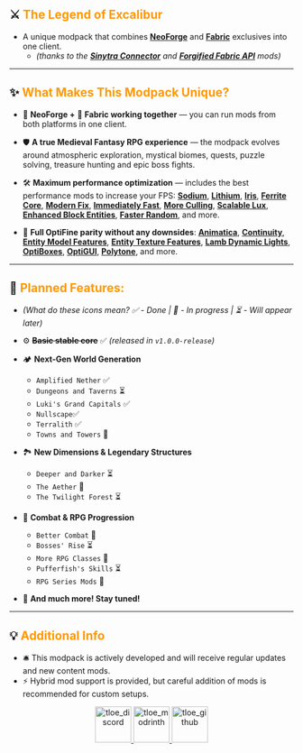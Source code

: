 ## ⚔️ <font color="#ff9900">The Legend of Excalibur</font>

- A unique modpack that combines [**NeoForge**](https://neoforged.net/) and [**Fabric**](https://fabricmc.net/) exclusives into one client.
  - *(thanks to the [**Sinytra Connector**](https://modrinth.com/mod/connector) and [**Forgified Fabric API**](https://modrinth.com/mod/forgified-fabric-api) mods)*

---

## ✨ <font color="#ff9900">What Makes This Modpack Unique?</font>

- 🦊 **NeoForge +** 📜 **Fabric working together** — you can run mods from both platforms in one client.

- 🛡️ **A true Medieval Fantasy RPG experience** — the modpack evolves around atmospheric exploration, mystical biomes, quests, puzzle solving, treasure hunting and epic boss fights.

- 🛠️ **Maximum performance optimization** — includes the best performance mods to increase your FPS: [**Sodium**](https://modrinth.com/mod/sodium), [**Lithium**](https://modrinth.com/mod/lithium), [**Iris**](https://modrinth.com/mod/iris), [**Ferrite Core**](https://modrinth.com/mod/ferrite-core), [**Modern Fix**](https://modrinth.com/mod/modernfix), [**Immediately Fast**](https://modrinth.com/mod/immediatelyfast), [**More Culling**](https://modrinth.com/mod/moreculling), [**Scalable Lux**](https://modrinth.com/mod/scalablelux), [**Enhanced Block Entities**](https://modrinth.com/mod/ebe), [**Faster Random**](https://modrinth.com/mod/faster-random), and more.

- 🌅 **Full OptiFine parity without any downsides**: [**Animatica**](https://modrinth.com/mod/animatica), [**Continuity**](https://modrinth.com/mod/continuity), [**Entity Model Features**](https://modrinth.com/mod/entity-model-features), [**Entity Texture Features**](https://modrinth.com/mod/entitytexturefeatures), [**Lamb Dynamic Lights**](https://modrinth.com/mod/lambdynamiclights), [**OptiBoxes**](https://modrinth.com/mod/optiboxes), [**OptiGUI**](https://modrinth.com/mod/optigui), [**Polytone**](https://modrinth.com/mod/polytone), and more.

---

## 🎯 <font color="#ff9900">Planned Features:</font>

- *(What do these icons mean? ✅ - Done | 🔄 - In progress | ⏳ - Will appear later)*

- ⚙️ ~~**Basic stable core**~~ ✅ *(released in `v1.0.0-release`)*

- 🏕️ **Next-Gen World Generation**
  - `Amplified Nether` ✅
  - `Dungeons and Taverns` ⏳
  - `Luki's Grand Capitals` ✅
  - `Nullscape`✅
  - `Terralith` ✅
  - `Towns and Towers` 🔄

- 🏞️ **New Dimensions & Legendary Structures**
  - `Deeper and Darker` ⏳
  - `The Aether` 🔄
  - `The Twilight Forest` ⏳

- 🏹 **Combat & RPG Progression**
  - `Better Combat` 🔄
  - `Bosses' Rise` ⏳
  - `More RPG Classes` 🔄
  - `Pufferfish's Skills` ⏳
  - `RPG Series Mods` 🔄

- 🏰 **And much more! Stay tuned!**

---

## 💡 <font color="#ff9900">Additional Info</font>

- 🛎️ This modpack is actively developed and will receive regular updates and new content mods.
- ⚡ Hybrid mod support is provided, but careful addition of mods is recommended for custom setups.

<p align="center">
  <a href="https://discord.gg/8qnHQAEGbC">
    <img src="https://i.imgur.com/xU7g3Wg.png" alt="tloe_discord" width="64" height="auto">
  </a>
  <a href="https://modrinth.com/modpack/The-Legend-of-Excalibur">
    <img src="https://i.imgur.com/w4a5Ccf.png" alt="tloe_modrinth" width="64" height="auto">
  </a>
  <a href="https://github.com/tapacywka/The-Legend-of-Excalibur">
    <img src="https://i.imgur.com/4u25zKP.png" alt="tloe_github" width="64" height="auto">
  </a>
</p>
